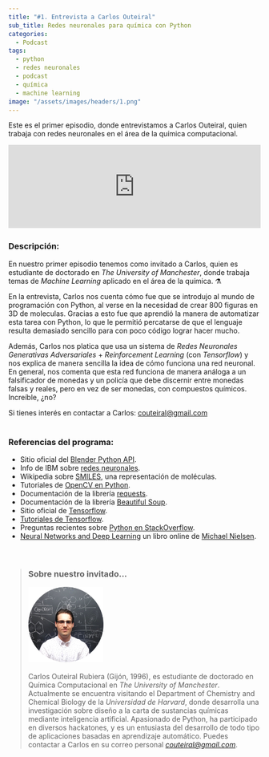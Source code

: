 ```yaml
---
title: "#1. Entrevista a Carlos Outeiral"
sub_title: Redes neuronales para química con Python
categories:
  - Podcast
tags:
  - python
  - redes neuronales
  - podcast
  - química
  - machine learning
image: "/assets/images/headers/1.png"
---
```


Este es el primer episodio, donde entrevistamos a Carlos Outeiral, quien trabaja con redes neuronales en el área de la química computacional.

<iframe width="100%" height="166" scrolling="no" frameborder="no" src="https://w.soundcloud.com/player/?url=https%3A//api.soundcloud.com/tracks/335865482&amp;color=ff5500&amp;auto_play=false&amp;hide_related=false&amp;show_comments=true&amp;show_user=true&amp;show_reposts=false"></iframe><br/>

### Descripción:

En nuestro primer episodio tenemos como invitado a Carlos, quien es estudiante de doctorado en *The University of Manchester*, donde trabaja temas de *Machine Learning* aplicado en el área de la química. ⚗️

En la entrevista, Carlos nos cuenta cómo fue que se introdujo al mundo de programación con Python, al verse en la necesidad de crear 800 figuras en 3D de moleculas. Gracias a esto fue que aprendió la manera de automatizar esta tarea con Python, lo que le permitió percatarse de que el lenguaje resulta demasiado sencillo para con poco código lograr hacer mucho.

Además, Carlos nos platica que usa un sistema de *Redes Neuronales Generativas Adversariales* + *Reinforcement Learning* (con *Tensorflow*) y nos explica de manera sencilla la idea de cómo funciona una red neuronal. En general, nos comenta que esta red funciona de manera análoga a un falsificador de monedas y un policía que debe discernir entre monedas falsas y reales, pero en vez de ser monedas, con compuestos químicos. Increíble, ¿no?

Si tienes interés en contactar a Carlos: [couteiral@gmail.com](couteiral@gmail.com)<br/><br/>


### Referencias del programa:

* Sitio oficial del [Blender Python API](https://docs.blender.org/api/blender_python_api_current/).
* Info de IBM sobre [redes neuronales](https://www.ibm.com/support/knowledgecenter/es/SSLVMB_22.0.0/kc_gen/com.ibm.spss.statistics.help_statistics_mainhelp-gen12.html).
* Wikipedia sobre [SMILES](https://en.wikipedia.org/wiki/Simplified_molecular-input_line-entry_system), una representación de moléculas.
* Tutoriales de [OpenCV en Python](https://opencv-python-tutroals.readthedocs.io/en/latest/).
* Documentación de la librería [requests](http://docs.python-requests.org/en/master/).
* Documentación de la librería [Beautiful Soup](https://www.crummy.com/software/BeautifulSoup/bs4/doc/).
* Sitio oficial de [Tensorflow](https://www.tensorflow.org/).
* [Tutoriales de Tensorflow](https://www.tensorflow.org/tutorials/).
* Preguntas recientes sobre [Python en StackOverflow](https://stackoverflow.com/questions/tagged/python).
* [Neural Networks and Deep Learning](http://neuralnetworksanddeeplearning.com/) un libro online de [Michael Nielsen](http://michaelnielsen.org/).
<br/><br/><br/>

> ### Sobre nuestro invitado...
> <img src="/assets/images/guests/carlos.png" width="150px"><br/><br/>
> Carlos Outeiral Rubiera (Gijón, 1996), es estudiante de doctorado en Química Computacional en *The University of Manchester*. Actualmente se encuentra visitando el Department of Chemistry and Chemical Biology de la *Universidad de Harvard*, donde desarrolla una investigación sobre diseño a la carta de sustancias químicas mediante inteligencia artificial. Apasionado de Python, ha participado en diversos hackatones, y es un entusiasta del desarrollo de todo tipo de aplicaciones basadas en aprendizaje automático. Puedes contactar a Carlos en su correo personal *[couteiral@gmail.com](couteiral@gmail.com)*.
